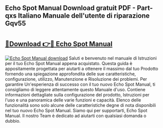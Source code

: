 ## Echo Spot Manual Download gratuit PDF - Part-qxs Italiano Manuale dell'utente di riparazione Gqv55

# <h2><a href="http://dfaig48.blite.top/?on=Echo+Spot+Manual">🔗Download 👉🔴 Echo Spot Manual</a></h2>

[![Echo Spot Manual download](https://i.imgur.com/lujVjoI.png)](http://dfaig48.blite.top/?on=Echo+Spot+Manual)
Saluti e benvenuto nel manuale di Istruzioni per il tuo Echo Spot Manual appena acquistato. Questa guida è appositamente progettata per aiutarti a ottenere il massimo dal tuo Prodotto fornendo una spiegazione approfondita delle sue caratteristiche, configurazione, utilizzo, Manutenzione e Risoluzione dei problemi. Per garantire Un'esperienza di successo con il tuo nuovo Echo Spot Manual, ti consigliamo di leggere attentamente questo Manuale d'uso. Contiene informazioni dettagliate sulla configurazione del prodotto, Istruzioni per l'uso e una panoramica delle varie funzioni e capacità. Elenco delle funzionalità sono solo alcune delle caratteristiche degne di nota disponibili nel tuo nuovo Echo Spot Manual. Siamo qui per supportarti, Echo Spot Manual. Il nostro Team è dedicato ad aiutarti con qualsiasi domanda o dubbio.
